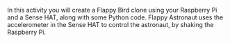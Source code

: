 In this activity you will create a Flappy Bird clone using your Raspberry Pi and a Sense HAT, along with some Python code. Flappy Astronaut uses the accelerometer in the Sense HAT to control the astronaut, by shaking the Raspberry Pi.
